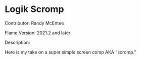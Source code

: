 # Logik Scromp

Contributor: Randy McEntee

Flame Version: 2021.2 and later

Description:

Here is my take on a super simple screen comp AKA "scromp."
